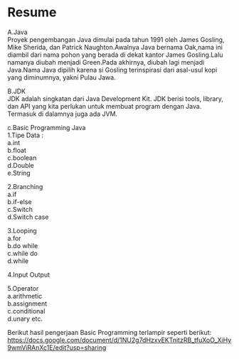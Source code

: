 # Resume
A.Java
<br>Proyek pengembangan Java dimulai pada tahun 1991 oleh James Gosling, Mike Sherida, dan Patrick Naughton.Awalnya Java bernama Oak,nama ini diambil dari nama pohon yang berada di dekat kantor James Gosling.Lalu namanya diubah menjadi Green.Pada akhirnya, diubah lagi menjadi Java.Nama Java dipilih karena si Gosling terinspirasi dari asal-usul kopi yang diminumnya, yakni Pulau Jawa.

B.JDK
<br>JDK adalah singkatan dari Java Development Kit. JDK berisi tools, library, dan API yang kita perlukan untuk membuat program dengan Java. Termasuk di dalamnya juga ada JVM.

c.Basic Programming Java
<br>1.Tipe Data :
<br>a.int
<br>b.float
<br>c.boolean
<br>d.Double
<br>e.String

2.Branching
<br>a.if
<br>b.if-else
<br>c.Switch
<br>d.Switch case

3.Looping
<br>a.for
<br>b.do while
<br>c.while do
<br>d.while

4.Input Output

5.Operator
<br>a.arithmetic
<br>b.assignment
<br>c.conditional
<br>d.unary
etc.

 Berikut hasil pengerjaan Basic Programming terlampir seperti berikut:
 https://docs.google.com/document/d/1NU2g7dHzxvEKTnitzRB_tfuXoO_XiHy9wmViRAnXc1E/edit?usp=sharing
